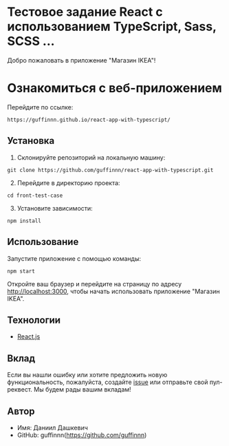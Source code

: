 # Тестовое задание React с использованием TypeScript, Sass, SCSS ...



Добро пожаловать в приложение "Магазин IKEA"!

# Ознакомиться с веб-приложением

Перейдите по ссылке:

```
https://guffinnn.github.io/react-app-with-typescript/
```

## Установка

1. Склонируйте репозиторий на локальную машину:

```
git clone https://github.com/guffinnn/react-app-with-typescript.git
```

2. Перейдите в директорию проекта:

```
cd front-test-case
```

3. Установите зависимости:

```
npm install
```

## Использование

Запустите приложение с помощью команды:

```
npm start
```

Откройте ваш браузер и перейдите на страницу по адресу [http://localhost:3000](http://localhost:3000), чтобы начать использовать приложение "Магазин IKEA".

## Технологии

- [React.js](https://reactjs.org/)

## Вклад

Если вы нашли ошибку или хотите предложить новую функциональность, пожалуйста, создайте [issue](https://github.com/guffinnn/react-app-with-typescript/issues) или отправьте свой пул-реквест. Мы будем рады вашим вкладам!

## Автор

- Имя: Даниил Дашкевич
- GitHub: guffinnn(https://github.com/guffinnn)

